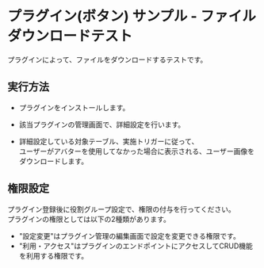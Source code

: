 # プラグイン(ボタン) サンプル - ファイルダウンロードテスト
プラグインによって、ファイルをダウンロードするテストです。

## 実行方法
- プラグインをインストールします。

- 該当プラグインの管理画面で、詳細設定を行います。

- 詳細設定している対象テーブル、実施トリガーに従って、  
ユーザーがアバターを使用してなかった場合に表示される、ユーザー画像をダウンロードします。


## 権限設定
プラグイン登録後に役割グループ設定で、権限の付与を行ってください。  
プラグインの権限としては以下の2種類があります。  
- "設定変更"はプラグイン管理の編集画面で設定を変更できる権限です。  
- "利用・アクセス"はプラグインのエンドポイントにアクセスしてCRUD機能を利用する権限です。  